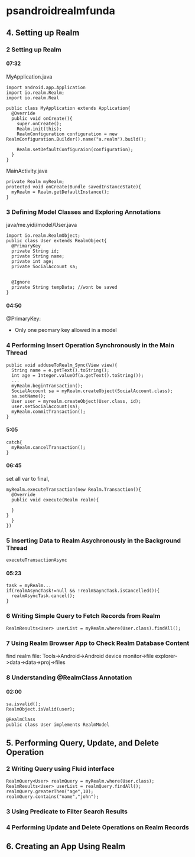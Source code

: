 # psandroidrealmfunda
## 4. Setting up Realm
### 2 Setting up Realm
#### 07:32
MyApplication.java
```
import android.app.Application
import io.realm.Realm;
import io.realm.Real

public class MyApplication extends Application{
  @Override
  public void onCreate(){
    super.onCreate();
    Realm.init(this);
    RealmConfiguration configuration = new RealmConfiguration.Builder().name("a.realm").build();
    
    Realm.setDefaultConfiguraion(configuration);
  }
}
```
MainActivity.java
```
private Realm myRealm;
protected void onCreate(Bundle savedInstanceState){
  myRealm = Realm.getDefaultInstance();
}
```


### 3 Defining Model Classes and Exploring Annotations
java/me.yidi/model/User.java
```
import io.realm.RealmObject;
public class User extends RealmObject{
  @PrimaryKey
  private String id;
  private String name;
  private int age;
  private SocialAccount sa;
  
  
  @Ignore
  private String tempData; //wont be saved
}
```

#### 04:50
@PrimaryKey:
- Only one peomary key allowed in a model

### 4 Performing Insert Operation Synchronously in the Main Thread
```
public void adduseToRealm_Sync(View view){
  String name = e.getText().toString();
  int age = Integer.valueOf(a.getText().toString());
  ...
  myRealm.beginTransaction();
  SocialAccount sa = myRealm.createObject(SocialAccount.class);
  sa.setName();
  User user = myrealm.createObject(User.class, id);
  user.setSocialAccount(sa);
  myRealm.commitTransaction();
}
```

#### 5:05
```
catch{
  myRealm.cancelTransaction();
}
```

#### 06:45
set all var to final,
```
myRealm.executeTransaction(new Realm.Transaction(){
  @Override
  public void execute(Realm realm){
    
  }
}
  }
})
```

### 5 Inserting Data to Realm Asychronously in the Background Thread
```
executeTransactionAsync
```
#### 05:23
```
task = myRealm...
if(realmAsyncTask!=null && !realmSayncTask.isCancelled()){
  realmAsyncTask.cancel();
}
```


### 6 Writing Simple Query to Fetch Records from Realm
```
RealmResults<User> userList = myRealm.where(User.class).findAll();
```

### 7 Using Realm Browser App to Check Realm Database Content
find realm file: Tools->Android->Android device monitor->file explorer->data->data->proj->files  

### 8 Understanding @RealmClass Annotation
#### 02:00
```
sa.isvalid();
RealmObject.isValid(user);
```

```
@RealmClass
public class User implements RealmModel
```


## 5. Performing Query, Update, and Delete Operation
### 2 Writing Query using Fluid interface
```
RealmQuery<User> realmQuery = myRealm.where(User.class);
RealmResults<User> userList = realmQuery.findAll();
realmQuery.greaterThen("age",10);
realmQuery.contains("name","john");
```
### 3 Using Predicate to Filter Search Results
### 4 Performing Update and Delete Operations on Realm Records

## 6. Creating an App Using Realm

